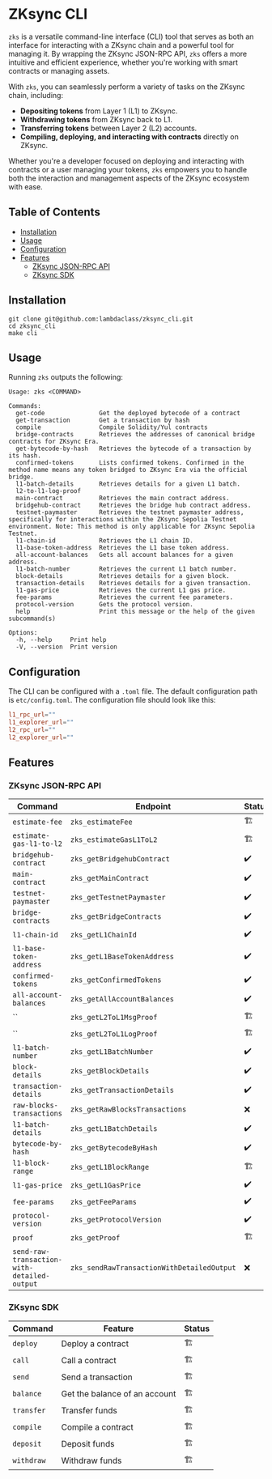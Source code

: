 # ZKsync CLI

`zks` is a versatile command-line interface (CLI) tool that serves as both an interface for interacting with a ZKsync chain and a powerful tool for managing it. By wrapping the ZKsync JSON-RPC API, `zks` offers a more intuitive and efficient experience, whether you're working with smart contracts or managing assets.

With `zks`, you can seamlessly perform a variety of tasks on the ZKsync chain, including:

- **Depositing tokens** from Layer 1 (L1) to ZKsync.
- **Withdrawing tokens** from ZKsync back to L1.
- **Transferring tokens** between Layer 2 (L2) accounts.
- **Compiling, deploying, and interacting with contracts** directly on ZKsync.

Whether you're a developer focused on deploying and interacting with contracts or a user managing your tokens, `zks` empowers you to handle both the interaction and management aspects of the ZKsync ecosystem with ease.

## Table of Contents

- [Installation](#installation)
- [Usage](#usage)
- [Configuration](#configuration)
- [Features](#features)
  - [ZKsync JSON-RPC API](#zksync-json-rpc-api)
  - [ZKsync SDK](#zksync-sdk)

## Installation

```
git clone git@github.com:lambdaclass/zksync_cli.git
cd zksync_cli
make cli
```

## Usage

Running `zks` outputs the following:

```
Usage: zks <COMMAND>

Commands:
  get-code               Get the deployed bytecode of a contract
  get-transaction        Get a transaction by hash
  compile                Compile Solidity/Yul contracts
  bridge-contracts       Retrieves the addresses of canonical bridge contracts for ZKsync Era.
  get-bytecode-by-hash   Retrieves the bytecode of a transaction by its hash.
  confirmed-tokens       Lists confirmed tokens. Confirmed in the method name means any token bridged to ZKsync Era via the official bridge.
  l1-batch-details       Retrieves details for a given L1 batch.
  l2-to-l1-log-proof
  main-contract          Retrieves the main contract address.
  bridgehub-contract     Retrieves the bridge hub contract address.
  testnet-paymaster      Retrieves the testnet paymaster address, specifically for interactions within the ZKsync Sepolia Testnet environment. Note: This method is only applicable for ZKsync Sepolia Testnet.
  l1-chain-id            Retrieves the L1 chain ID.
  l1-base-token-address  Retrieves the L1 base token address.
  all-account-balances   Gets all account balances for a given address.
  l1-batch-number        Retrieves the current L1 batch number.
  block-details          Retrieves details for a given block.
  transaction-details    Retrieves details for a given transaction.
  l1-gas-price           Retrieves the current L1 gas price.
  fee-params             Retrieves the current fee parameters.
  protocol-version       Gets the protocol version.
  help                   Print this message or the help of the given subcommand(s)

Options:
  -h, --help     Print help
  -V, --version  Print version
```

## Configuration

The CLI can be configured with a `.toml` file. The default configuration path is `etc/config.toml`. The configuration file should look like this:

```toml
l1_rpc_url=""
l1_explorer_url=""
l2_rpc_url=""
l2_explorer_url=""
```

## Features

### ZKsync JSON-RPC API 

| Command | Endpoint | Status |
| --- | --- | --- |
| `estimate-fee` | `zks_estimateFee` | 🏗️ |
| `estimate-gas-l1-to-l2` | `zks_estimateGasL1ToL2` | 🏗️ |
| `bridgehub-contract` | `zks_getBridgehubContract` | ✔️ |
| `main-contract` | `zks_getMainContract` | ✔️ |
| `testnet-paymaster` | `zks_getTestnetPaymaster` | ✔️ |
| `bridge-contracts` | `zks_getBridgeContracts` | ✔️ |
| `l1-chain-id` | `zks_getL1ChainId` | ✔️ |
| `l1-base-token-address` | `zks_getL1BaseTokenAddress` | ✔️ |
| `confirmed-tokens` | `zks_getConfirmedTokens` | ✔️ |
| `all-account-balances` | `zks_getAllAccountBalances` | ✔️ |
| `` | `zks_getL2ToL1MsgProof` | 🏗️ |
| `` | `zks_getL2ToL1LogProof` | 🏗️ |
| `l1-batch-number` | `zks_getL1BatchNumber` | ✔️ |
| `block-details` | `zks_getBlockDetails` | ✔️ |
| `transaction-details` | `zks_getTransactionDetails` | ✔️ |
| `raw-blocks-transactions` | `zks_getRawBlocksTransactions` | ❌ |
| `l1-batch-details` | `zks_getL1BatchDetails` | ✔️ |
| `bytecode-by-hash` | `zks_getBytecodeByHash` | ✔️ |
| `l1-block-range` | `zks_getL1BlockRange` | 🏗️ |
| `l1-gas-price` | `zks_getL1GasPrice` | ✔️ |
| `fee-params` | `zks_getFeeParams` | ✔️ |
| `protocol-version` | `zks_getProtocolVersion` | ✔️ |
| `proof` | `zks_getProof` | 🏗️ |
| `send-raw-transaction-with-detailed-output` | `zks_sendRawTransactionWithDetailedOutput` | ❌ |

### ZKsync SDK

| Command | Feature | Status |
| --- | --- | --- |
| `deploy` | Deploy a contract | 🏗️ |
| `call` | Call a contract | 🏗️ |
| `send` | Send a transaction | 🏗️ |
| `balance` | Get the balance of an account | 🏗️ |
| `transfer` | Transfer funds | 🏗️ |
| `compile` | Compile a contract | 🏗️ |
| `deposit` | Deposit funds | 🏗️ |
| `withdraw` | Withdraw funds | 🏗️ |
